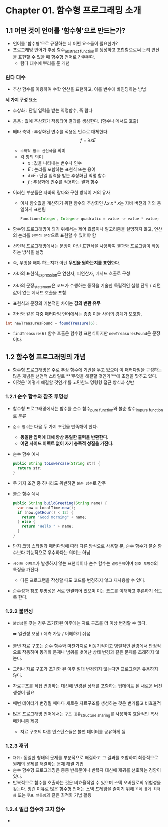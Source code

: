 # Chapter 01. 함수형 프로그래밍 소개

## 1.1 어떤 것이 언어를 '함수형'으로 만드는가?
- 언어를 '함수형'으로 규정하는 데 어떤 요소들이 필요한가?
- 프로그래밍 언어가 추상 함수<sub>abstract function</sub>를 생성하고 조합함으로써 논리 연산을 표현할 수 있을 때 함수형 언어로 간주된다.
  - 람다 대수에 뿌리를 둔 개념
### 람다 대수
- 추상 함수를 이용하여 수학 연산을 표현하고, 이를 변수에 바인딩하는 방법

**세 가지 구성 요소**
- 추상화 : 단일 입력을 받는 익명함수, 즉 람다
- 응용 : 값에 추상화가 적용되어 결과를 생성한다. (함수나 메서드 호출)
- 베타 축약 : 추상화된 변수를 적용된 인수로 대체한다.
  $$ f = \lambda x E $$
  - `수학적 함수 선언식`을 의미
  - 각 항의 의미
    - $x$ : 값을 나타내는 변수나 인수
    - $E$ : 논리를 포함하는 표현식 또는 용어
    - $\lambda x E$ : 단일 입력을 받는 추상화된 익명 함수
    - $f$ : 추상화에 인수를 적용하는 결과 함수

- 이러한 부분들은 자바의 람다와 구현 방식이 거의 유사
  - 이차 함숫값을 계산하기 위한 함수의 추상화인 $\lambda x .x*x$는 자바 버전과 거의 동일하게 표현됨
    ```java
    Function<Integer, Integer> quadratic = value -> value * value;
    ```

- 함수형 프로그래밍이 되기 위해서는 제어 흐름이나 알고리즘을 설명하지 않고, 연산의 논리를 `선언적 문장`으로 표현할 수 있어야 함
- 선언적 프로그래밍에서는 문장이 아닌 표현식을 사용하여 결과와 프로그램이 작동하는 방식을 설명
- 즉, 무엇을 해야 하는지가 아닌 **무엇을 원하는지를 표현**한다.
- 자바의 표현식<sub>expression</sub>은 연산자, 피연산자, 메서드 호출로 구성
- 자바의 문장<sub>statement</sub>은 코드가 수행하는 동작을 기술한 독립적인 실행 단위 / 리턴값이 없는 메서드 호출을 포함
- 표현식과 문장의 기본적인 차이는 **값의 변환 유무**
- 자바와 같은 다중 패러다임 언어에서는 종종 이들 사이의 경계가 모호함.


```java
int newTreasuresFound = foundTreasure(6);
```
- `findTreasure(6)` 함수 호출은 함수형 표현식이지만 `newTreasuresFound`은 문장이다.

## 1.2 함수형 프로그래밍의 개념
- 함수형 프로그래밍은 주로 추상 함수에 기반을 두고 있으며 이 패러다임을 구성하는 많은 개념은 선언적 스타일로 **'무엇을 해결할 것인가'**에 초점을 맞추고 있다.
- 이것은 '어떻게 해결할 것인가'를 고민한느 명령형 접근 방식과 상반

### 1.2.1 순수 함수와 참조 투명성
- 함수형 프로그래밍에서는 함수를 순수 함수<sub>pure function</sub>와 불순 함수<sub>impure function</sub>로 분류
- `순수 함수`는 다음 두 가지 조건을 만족해야 한다.
  - **동일한 입력에 대해 항상 동일한 출력을 반환한다.**
  - **어떤 사이드 이펙트 없이 자기 충족적 성질을 가진다.**
- 순수 함수 예시
  ```java
  public String toLowercase(String str) {
    return str;
  }
  ```
- 두 가지 조건 중 하나라도 위반하면 `불순 함수`로 간주
- 불순 함수 예시
  
  ```java
  public String buildGreeting(String name) {
    var now = LocalTime.now();
    if (now.getHour() < 12) {
      return "Good morning" + name;
    } else {
      return "Hello " + name; 
    }
  }
  ```
- 단지 코딩 스타일과 패러다임에 따라 다른 방식으로 사용할 뿐, 순수 함수가 불순 함수보다 기능적으로 우수하다는 의미는 아님
- `사이드 이펙트`가 발생하지 않는 표현식이나 순수 함수는 `결정론적`이며 `참조 투명성`의 특징을 가진다.
  - 다른 프로그램을 작성할 때도 코드를 변경하지 않고 재사용할 수 있다.
- 순수성과 참조 투명성은 서로 연결되어 있으며 이는 코드를 이해하고 추론하기 쉽도록 한다.

### 1.2.2 불변성
- `불변성`을 갖는 경우 초기화된 이후에는 자료 구조를 더 이상 변경할 수 없다.

  ➡️ 일관성 보장 / 예측 가능 / 이해하기 쉬움
- 불변 자료 구조는 순수 함수와 마찬가지로 비동기적이고 병렬적인 환경에서 안정적으로 작동하며 동기화 문제나 범위를 벗어난 상태 변경과 같은 문제를 초래하지 않는다.
- 그러나 자료 구조가 초기화 된 이후 절대 변경되지 않는다면 프로그램은 유용하지 않다.
- 자료구조를 직접 변경하는 대신에 변경된 상태를 포함하는 업데이트 된 새로운 버전 생성이 필요
- 매번 데이터가 변경될 때마다 새로운 자료구조를 생성하는 것은 번거롭고 비효율적
- 많은 프로그래밍 언어에서는 `구조 공유`<sub>structure sharing</sub>를 사용하여 효율적인 복사 메커니즘 제공
  - 자료 구조의 다른 인스턴스들은 불변 데이터를 공유하게 됨


### 1.2.3 재귀
- `재귀` : 동일한 형태의 문제를 부분적으로 해결하고 그 결과를 조합하여 최종적으로 원래의 문제를 해결하는 문제 해결 기법
- 순수 함수형 프로그래밍은 종종 반복문이나 반복자 대신에 재귀를 선호하는 경향이 있다.
- 반복적으로 함수를 호출하는 것은 비효율적일 수 있으며 스택 오버플로의 위험성을 갖는다. 잉런 이유로 많은 함수형 언어는 스택 프레임을 줄이기 위해 `꼬리 물기 최적화` 또는 `루프 언롤링`과 같은 최적화 기법 활용

### 1.2.4 일급 함수와 고차 함수
- 